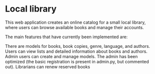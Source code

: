 # Local library

This web application creates an online catalog for a small local library, where users can browse available books and manage their accounts.

The main features that have currently been implemented are:

There are models for books, book copies, genre, language, and authors.
Users can view lists and detailed information about books and authors.
Admin users can create and manage models. The admin has been optimized (the basic registration is present in admin.py, but commented out).
Librarians can renew reserved books
